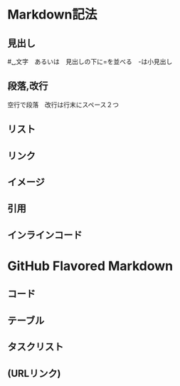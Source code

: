 # Markdown記法

## 見出し　
#␣文字　あるいは　見出しの下に=を並べる　-は小見出し

## 段落,改行
空行で段落　改行は行末にスペース２つ

## リスト
## リンク
## イメージ
## 引用
## インラインコード

# GitHub Flavored Markdown
## コード
## テーブル
## タスクリスト
## (URLリンク)
